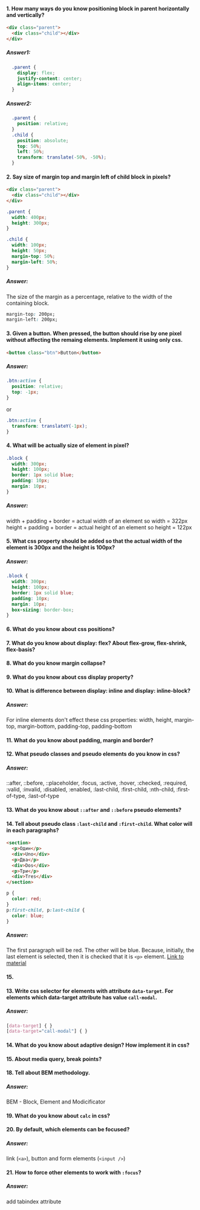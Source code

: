 #### 1. How many ways do you know positioning block in parent horizontally and vertically?
```html
<div class="parent">
  <div class="child"></div>
</div>
```
##### Answer1:
```css
  .parent {
    display: flex;
    justify-content: center;
    align-items: center;
  }
```
##### Answer2:
```css
  .parent {
    position: relative;
  }
  .child {
    position: absolute;
    top: 50%;
    left: 50%;
    transform: translate(-50%, -50%);
  }
```
#### 2. Say size of margin top and margin left of child block in pixels?
```html
<div class="parent">
  <div class="child"></div>
</div>
```
```css
.parent {
  width: 400px;
  height: 300px;
}

.child {
  width: 100px;
  height: 50px;
  margin-top: 50%;
  margin-left: 50%;
}
```
##### Answer:
The size of the margin as a percentage, relative to the width of the containing block.
```css
margin-top: 200px;
margin-left: 200px;
```
#### 3. Given a button. When pressed, the button should rise by one pixel without affecting the remaing elements. Implement it using only css.
```html
<button class="btn">Button</button>
```
##### Answer:
```css
.btn:active {
  position: relative;
  top: -1px;
}
```
or
```css
.btn:active {
  transform: translateY(-1px);
}
```
#### 4. What will be actually size of element in pixel?
```css
.block {
  width: 300px;
  height: 100px;
  border: 1px solid blue;
  padding: 10px;
  margin: 10px;
}
```
##### Answer:
width + padding + border = actual width of an element so width = 322px
height + padding + border = actual height of an element so height = 122px
#### 5. What css property should be added so that the actual width of the element is 300px and the height is 100px?
##### Answer:
```css
.block {
  width: 300px;
  height: 100px;
  border: 1px solid blue;
  padding: 10px;
  margin: 10px;
  box-sizing: border-box;
}
```
#### 6. What do you know about css positions?
#### 7. What do you know about display: flex? About flex-grow, flex-shrink, flex-basis?
#### 8. What do you know margin collapse?
#### 9. What do you know about css display property?
#### 10. What is difference between display: inline and display: inline-block?
##### Answer:
For inline elements don't effect these css properties: width, height, margin-top, margin-bottom, padding-top, padding-bottom
#### 11. What do you know about padding, margin and border?
#### 12. What pseudo classes and pseudo elements do you know in css?
##### Answer:
::after, ::before, ::placeholder, :focus, :active, :hover, :checked, :required, :valid, :invalid, :disabled, :enabled, :last-child, :first-child, :nth-child, :first-of-type, :last-of-type
#### 13. What do you know about `::after` and `::before` pseudo elements?
#### 14. Tell about pseudo class `:last-child` and `:first-child`. What color will in each paragraphs?
```html
<section>
  <p>Один</p>
  <div>Uno</div>
  <p>Два</p>
  <div>Dos</div>
  <p>Три</p>
  <div>Tres</div>
</section>
```
```css
p {
  color: red;
}
p:first-child, p:last-child {
  color: blue;
}
```
##### Answer:
The first paragraph will be red. The other will be blue. Because, initially, the last element is selected, then it is checked that it is `<p>` element.
[Link to material](https://webref.ru/layout/structural-pseudo-classes/first-child)

#### 15. 

#### 13. Write css selector for elements with attribute `data-target`. For elements which data-target attribute has value `call-modal`.
##### Answer:
```css
[data-target] { }
[data-target="call-modal"] { }
```
#### 14. What do you know about adaptive design? How implement it in css?
#### 15. About media query, break points?
#### 18. Tell about BEM methodology.
##### Answer:
BEM - Block, Element and Modicificator
#### 19. What do you know about `calc` in css?
#### 20. By default, which elements can be focused?
##### Answer:
link (`<a>`), button and form elements (`<input />`)
#### 21. How to force other elements to work with `:focus`?
##### Answer:
add tabindex attribute

